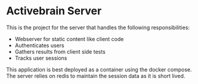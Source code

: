 # Activebrain Server

This is the project for the server that handles the following responsibilities:
 - Webserver for static content like client code
 - Authenticates users
 - Gathers results from client side tests
 - Tracks user sessions


 This application is best deployed as a container using the docker compose.
 The server relies on redis to maintain the session data as it is short lived.
 